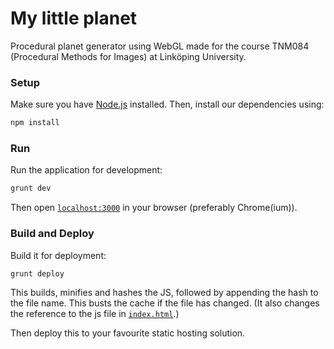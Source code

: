 # My little planet

Procedural planet generator using WebGL made for the course TNM084 (Procedural
Methods for Images) at Linköping University.

### Setup

Make sure you have [Node.js](https://nodejs.org/en/) installed. Then, install our
dependencies using:

```bash
npm install
```

### Run

Run the application for development:

```bash
grunt dev
```

Then open [`localhost:3000`](http://localhost:3000) in your browser (preferably 
Chrome(ium)).

### Build and Deploy

Build it for deployment:

```bash
grunt deploy
```

This builds, minifies and hashes the JS, followed by appending the hash to the
file name. This busts the cache if the file has changed. (It also changes the
reference to the js file in [`index.html`](index.html).)

Then deploy this to your favourite static hosting solution.
